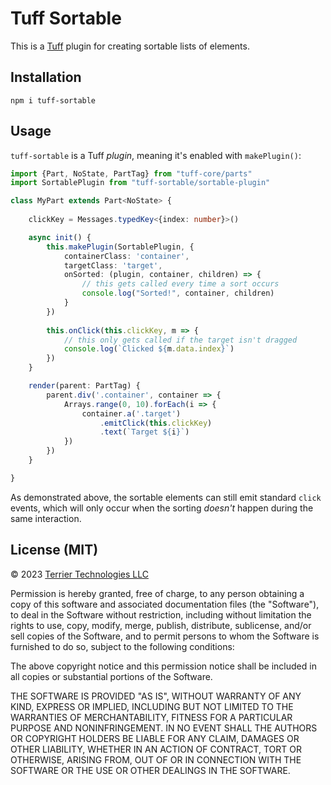 # Tuff Sortable

This is a [Tuff](https://github.com/Terrier-Tech/tuff) plugin for creating sortable lists of elements.

## Installation

    npm i tuff-sortable


## Usage

`tuff-sortable` is a Tuff _plugin_, meaning it's enabled with `makePlugin()`:

```typescript
import {Part, NoState, PartTag} from "tuff-core/parts"
import SortablePlugin from "tuff-sortable/sortable-plugin"

class MyPart extends Part<NoState> {
    
    clickKey = Messages.typedKey<{index: number}>()

    async init() {
        this.makePlugin(SortablePlugin, {
            containerClass: 'container',
            targetClass: 'target',
            onSorted: (plugin, container, children) => {
                // this gets called every time a sort occurs
                console.log("Sorted!", container, children)
            }
        })
        
        this.onClick(this.clickKey, m => {
            // this only gets called if the target isn't dragged
            console.log(`Clicked ${m.data.index}`)
        })
    }

    render(parent: PartTag) {
        parent.div('.container', container => {
            Arrays.range(0, 10).forEach(i => {
                container.a('.target')
                    .emitClick(this.clickKey)
                    .text(`Target ${i}`)
            })
        })
    }

}

```

As demonstrated above, the sortable elements can still emit standard `click` events, 
which will only occur when the sorting _doesn't_ happen during the same interaction.


## License (MIT)

&copy; 2023 <a href="https://terrier.tech">Terrier Technologies LLC</a>

Permission is hereby granted, free of charge, to any person obtaining a copy of this software and associated
documentation files (the "Software"), to deal in the Software without restriction, including without limitation the
rights to use, copy, modify, merge, publish, distribute, sublicense, and/or sell copies of the Software, and to permit
persons to whom the Software is furnished to do so, subject to the following conditions:

The above copyright notice and this permission notice shall be included in all copies or substantial portions of the
Software.

THE SOFTWARE IS PROVIDED "AS IS", WITHOUT WARRANTY OF ANY KIND, EXPRESS OR IMPLIED, INCLUDING BUT NOT LIMITED TO THE
WARRANTIES OF MERCHANTABILITY, FITNESS FOR A PARTICULAR PURPOSE AND NONINFRINGEMENT. IN NO EVENT SHALL THE AUTHORS OR
COPYRIGHT HOLDERS BE LIABLE FOR ANY CLAIM, DAMAGES OR OTHER LIABILITY, WHETHER IN AN ACTION OF CONTRACT, TORT OR
OTHERWISE, ARISING FROM, OUT OF OR IN CONNECTION WITH THE SOFTWARE OR THE USE OR OTHER DEALINGS IN THE SOFTWARE.